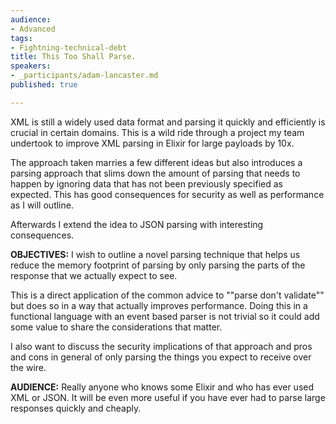 ```yaml
---
audience:
- Advanced
tags:
- Fightning-technical-debt
title: This Too Shall Parse.
speakers:
- _participants/adam-lancaster.md
published: true

---
```

XML is still a widely used data format and parsing it quickly and efficiently is crucial in certain domains. This is a wild ride through a project my team undertook to improve XML parsing in Elixir for large payloads by 10x.

The approach taken marries a few different ideas but also introduces a parsing approach that slims down the amount of parsing that needs to happen by ignoring data that has not been previously specified as expected. This has good consequences for security as well as performance as I will outline.

Afterwards I extend the idea to JSON parsing with interesting consequences.

**OBJECTIVES:**
I wish to outline a novel parsing technique that helps us reduce the memory footprint of parsing by only parsing the parts of the response that we actually expect to see.

This is a direct application of the common advice to ""parse don't validate"" but does so in a way that actually improves performance. Doing this in a functional language with an event based parser is not trivial so it could add some value to share the considerations that matter.

I also want to discuss the security implications of that approach and pros and cons in general of only parsing the things you expect to receive over the wire.

**AUDIENCE:**
Really anyone who knows some Elixir and who has ever used XML or JSON. It will be even more useful if you have ever had to parse large responses quickly and cheaply.
